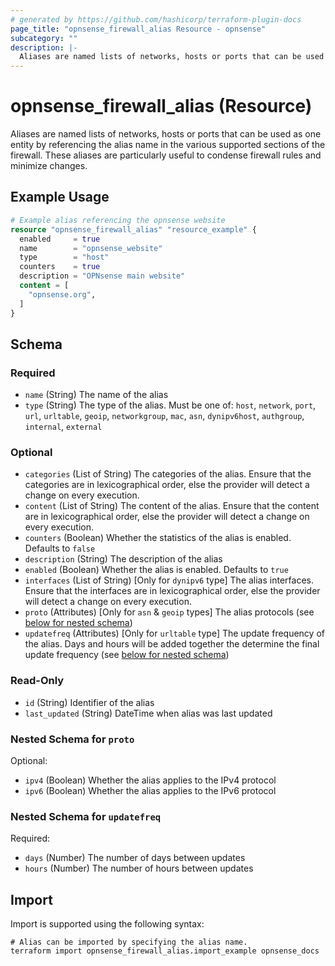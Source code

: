```yaml
---
# generated by https://github.com/hashicorp/terraform-plugin-docs
page_title: "opnsense_firewall_alias Resource - opnsense"
subcategory: ""
description: |-
  Aliases are named lists of networks, hosts or ports that can be used as one entity by referencing the alias name in the various supported sections of the firewall. These aliases are particularly useful to condense firewall rules and minimize changes.
---
```


# opnsense_firewall_alias (Resource)

Aliases are named lists of networks, hosts or ports that can be used as one entity by referencing the alias name in the various supported sections of the firewall. These aliases are particularly useful to condense firewall rules and minimize changes.

## Example Usage

```terraform
# Example alias referencing the opnsense website
resource "opnsense_firewall_alias" "resource_example" {
  enabled     = true
  name        = "opnsense_website"
  type        = "host"
  counters    = true
  description = "OPNsense main website"
  content = [
    "opnsense.org",
  ]
}
```

<!-- schema generated by tfplugindocs -->
## Schema

### Required

- `name` (String) The name of the alias
- `type` (String) The type of the alias. Must be one of: `host`, `network`, `port`, `url`, `urltable`, `geoip`, `networkgroup`, `mac`, `asn`, `dynipv6host`, `authgroup`, `internal`, `external`

### Optional

- `categories` (List of String) The categories of the alias. Ensure that the categories are in lexicographical order, else the provider will detect a change on every execution.
- `content` (List of String) The content of the alias. Ensure that the content are in lexicographical order, else the provider will detect a change on every execution.
- `counters` (Boolean) Whether the statistics of the alias is enabled. Defaults to `false`
- `description` (String) The description of the alias
- `enabled` (Boolean) Whether the alias is enabled. Defaults to `true`
- `interfaces` (List of String) [Only for `dynipv6` type] The alias interfaces. Ensure that the interfaces are in lexicographical order, else the provider will detect a change on every execution.
- `proto` (Attributes) [Only for `asn` & `geoip` types] The alias protocols (see [below for nested schema](#nestedatt--proto))
- `updatefreq` (Attributes) [Only for `urltable` type] The update frequency of the alias. Days and hours will be added together the determine the final update frequency (see [below for nested schema](#nestedatt--updatefreq))

### Read-Only

- `id` (String) Identifier of the alias
- `last_updated` (String) DateTime when alias was last updated

<a id="nestedatt--proto"></a>
### Nested Schema for `proto`

Optional:

- `ipv4` (Boolean) Whether the alias applies to the IPv4 protocol
- `ipv6` (Boolean) Whether the alias applies to the IPv6 protocol


<a id="nestedatt--updatefreq"></a>
### Nested Schema for `updatefreq`

Required:

- `days` (Number) The number of days between updates
- `hours` (Number) The number of hours between updates

## Import

Import is supported using the following syntax:

```shell
# Alias can be imported by specifying the alias name.
terraform import opnsense_firewall_alias.import_example opnsense_docs
```
